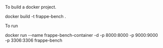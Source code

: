To build a docker project.

docker build -t frappe-bench .

To run

docker run --name frappe-bench-container -d -p 8000:8000 -p 9000:9000 -p 3306:3306 frappe-bench